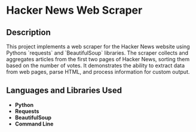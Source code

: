 <h1>Hacker News Web Scraper</h1> 

<h2>Description</h2> This project implements a web scraper for the Hacker News website using Pythons `requests` and `BeautifulSoup` libraries. The scraper collects and aggregates articles from the first two pages of Hacker News, sorting them based on the number of votes. It demonstrates the ability to extract data from web pages, parse HTML, and process information for custom output. <h2>Languages and Libraries Used</h2>

- <b>Python</b>
- <b>Requests</b>
- <b>BeautifulSoup</b>
- <b>Command Line</b>
